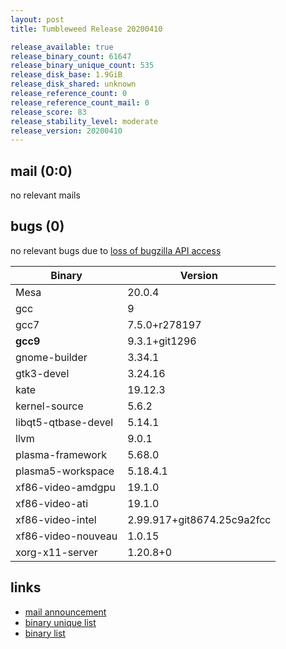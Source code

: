 ```yaml
---
layout: post
title: Tumbleweed Release 20200410

release_available: true
release_binary_count: 61647
release_binary_unique_count: 535
release_disk_base: 1.9GiB
release_disk_shared: unknown
release_reference_count: 0
release_reference_count_mail: 0
release_score: 83
release_stability_level: moderate
release_version: 20200410
---
```


## mail (0:0)

no relevant mails

## bugs (0)

<!--more-->

no relevant bugs due to [loss of bugzilla API access](https://bugzilla.opensuse.org/show_bug.cgi?id=1157722)

Binary | Version
--- | ---
Mesa | 20.0.4
gcc | 9
gcc7 | 7.5.0+r278197
**gcc9** | 9.3.1+git1296
gnome-builder | 3.34.1
gtk3-devel | 3.24.16
kate | 19.12.3
kernel-source | 5.6.2
libqt5-qtbase-devel | 5.14.1
llvm | 9.0.1
plasma-framework | 5.68.0
plasma5-workspace | 5.18.4.1
xf86-video-amdgpu | 19.1.0
xf86-video-ati | 19.1.0
xf86-video-intel | 2.99.917+git8674.25c9a2fcc
xf86-video-nouveau | 1.0.15
xorg-x11-server | 1.20.8+0

## links

- [mail announcement](https://lists.opensuse.org/opensuse-factory/2020-04/msg00213.html)
- [binary unique list](http://download.opensuse.org/history/20200410/rpm.unique.list)
- [binary list](http://download.opensuse.org/history/20200410/rpm.list)
